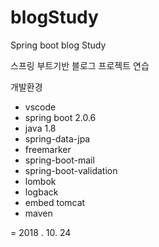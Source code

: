 # blogStudy
Spring boot blog Study

스프링 부트기반 블로그 프로젝트 연습


개발환경 

- vscode
- spring boot 2.0.6
- java 1.8
- spring-data-jpa
- freemarker
- spring-boot-mail
- spring-boot-validation
- lombok
- logback
- embed tomcat
- maven

= 2018 . 10. 24
